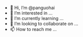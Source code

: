 - 👋 Hi, I’m @panguohai
- 👀 I’m interested in ...
- 🌱 I’m currently learning ...
- 💞️ I’m looking to collaborate on ...
- 📫 How to reach me ...

<!---
panguohai/panguohai is a ✨ special ✨ repository because its `README.md` (this file) appears on your GitHub profile.
You can click the Preview link to take a look at your changes.
--->
